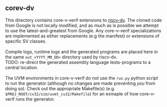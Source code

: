 ## corev-dv
This directory contains core-v-verif extensions to [riscv-dv](https://github.com/google/riscv-dv).   The cloned code from Google is not locally
modified, and as much as is possible we attempt to use the latest-and-greatest from Google.  Any core-v-verif
specializations are implemented as either replacements (e.g the manifest) or extensions of specific SV classes.
<br><br>
Compile logs, runtime logs and the generated programs are placed here in the same `out_<YYYY_MM_DD>` directory used by riscv-dv.
<br>
TODO: re-direct the generated assembly language tests-programs to a central location.
<br><br>
The UVM environments in core-v-verif do not use the `run.py` python script to run the generator (although no changes are
made preventing _you_ from doing so).  Check out the appropriate Makefile(s) (e.g. `$PROJ_ROOT/cv32/sim/uvmt_cv32/Makefile`)
for an exmaple of how core-v-verif runs the generator.
